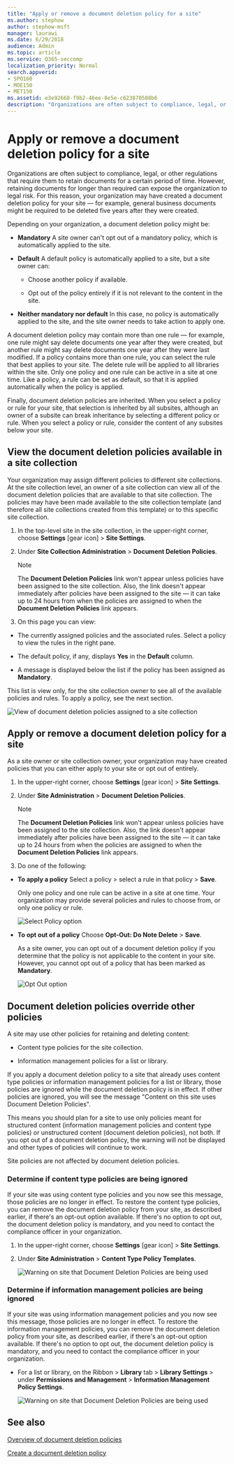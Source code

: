 ```yaml
---
title: "Apply or remove a document deletion policy for a site"
ms.author: stephow
author: stephow-msft
manager: laurawi
ms.date: 6/29/2018
audience: Admin
ms.topic: article
ms.service: O365-seccomp
localization_priority: Normal
search.appverid:
- SPO160
- MOE150
- MET150
ms.assetid: e3e92668-f9b2-46ee-8e5e-c623870588b6
description: "Organizations are often subject to compliance, legal, or other regulations that require them to retain documents for a certain period of time. However, retaining documents for longer than required can expose the organization to legal risk. For this reason, your organization may have created a document deletion policy for your site — for example, general business documents might be required to be deleted five years after they were created."
---
```


# Apply or remove a document deletion policy for a site

Organizations are often subject to compliance, legal, or other regulations that require them to retain documents for a certain period of time. However, retaining documents for longer than required can expose the organization to legal risk. For this reason, your organization may have created a document deletion policy for your site — for example, general business documents might be required to be deleted five years after they were created.
  
Depending on your organization, a document deletion policy might be:
  
- **Mandatory** A site owner can't opt out of a mandatory policy, which is automatically applied to the site. 
    
- **Default** A default policy is automatically applied to a site, but a site owner can: 
    
  - Choose another policy if available.
    
  - Opt out of the policy entirely if it is not relevant to the content in the site.
    
- **Neither mandatory nor default** In this case, no policy is automatically applied to the site, and the site owner needs to take action to apply one. 
    
A document deletion policy may contain more than one rule — for example, one rule might say delete documents one year after they were created, but another rule might say delete documents one year after they were last modified. If a policy contains more than one rule, you can select the rule that best applies to your site. The delete rule will be applied to all libraries within the site. Only one policy and one rule can be active in a site at one time. Like a policy, a rule can be set as default, so that it is applied automatically when the policy is applied.
  
Finally, document deletion policies are inherited. When you select a policy or rule for your site, that selection is inherited by all subsites, although an owner of a subsite can break inheritance by selecting a different policy or rule. When you select a policy or rule, consider the content of any subsites below your site.
  
## View the document deletion policies available in a site collection

Your organization may assign different policies to different site collections. At the site collection level, an owner of a site collection can view all of the document deletion policies that are available to that site collection. The policies may have been made available to the site collection template (and therefore all site collections created from this template) or to this specific site collection.
  
1. In the top-level site in the site collection, in the upper-right corner, choose **Settings** [gear icon] \> **Site Settings**.
    
2. Under **Site Collection Administration** \> **Document Deletion Policies**.
    
    > [!NOTE]
    > The **Document Deletion Policies** link won't appear unless policies have been assigned to the site collection. Also, the link doesn't appear immediately after policies have been assigned to the site — it can take up to 24 hours from when the policies are assigned to when the **Document Deletion Policies** link appears. 
  
3. On this page you can view:
    
  - The currently assigned policies and the associated rules. Select a policy to view the rules in the right pane.
    
  - The default policy, if any, displays **Yes** in the **Default** column. 
    
  - A message is displayed below the list if the policy has been assigned as **Mandatory**.
    
This list is view only, for the site collection owner to see all of the available policies and rules. To apply a policy, see the next section.
  
![View of document deletion policies assigned to a site collection](media/f2c0433b-2bb5-407d-a364-ae07c9627176.png)
  
## Apply or remove a document deletion policy for a site

As a site owner or site collection owner, your organization may have created policies that you can either apply to your site or opt out of entirely.
  
1. In the upper-right corner, choose **Settings** [gear icon] \> **Site Settings**.
    
2. Under **Site Administration** \> **Document Deletion Policies**.
    
    > [!NOTE]
    > The **Document Deletion Policies** link won't appear unless policies have been assigned to the site collection. Also, the link doesn't appear immediately after policies have been assigned to the site — it can take up to 24 hours from when the policies are assigned to when the **Document Deletion Policies** link appears. 
  
3. Do one of the following:
    
  - **To apply a policy** Select a policy \> select a rule in that policy \> **Save**.
    
    Only one policy and one rule can be active in a site at one time. Your organization may provide several policies and rules to choose from, or only one policy or rule.
    
    ![Select Policy option](media/f7c7c055-fca7-4a4f-bb97-63e35a65beac.png)
  
  - **To opt out of a policy** Choose **Opt-Out: Do Note Delete** \> **Save**.
    
    As a site owner, you can opt out of a document deletion policy if you determine that the policy is not applicable to the content in your site. However, you cannot opt out of a policy that has been marked as **Mandatory**.
    
    ![Opt Out option](media/efac709c-bef7-4a02-a09d-5bc7d2b4ec63.png)
  
## Document deletion policies override other policies

A site may use other policies for retaining and deleting content:
  
- Content type policies for the site collection.
    
- Information management policies for a list or library.
    
If you apply a document deletion policy to a site that already uses content type policies or information management policies for a list or library, those policies are ignored while the document deletion policy is in effect. If other policies are ignored, you will see the message "Content on this site uses Document Deletion Policies".
  
This means you should plan for a site to use only policies meant for structured content (information management policies and content type policies) or unstructured content (document deletion policies), not both. If you opt out of a document deletion policy, the warning will not be displayed and other types of policies will continue to work.
  
Site policies are not affected by document deletion policies.
  
### Determine if content type policies are being ignored

If your site was using content type policies and you now see this message, those policies are no longer in effect. To restore the content type policies, you can remove the document deletion policy from your site, as described earlier, if there's an opt-out option available. If there's no option to opt out, the document deletion policy is mandatory, and you need to contact the compliance officer in your organization.
  
1. In the upper-right corner, choose **Settings** [gear icon] \> **Site Settings**.
    
2. Under **Site Administration** \> **Content Type Policy Templates**.
    
    ![Warning on site that Document Deletion Policies are being used](media/4cc3d703-9aff-4695-9670-f78c291c0010.png)
  
### Determine if information management policies are being ignored

If your site was using information management policies and you now see this message, those policies are no longer in effect. To restore the information management policies, you can remove the document deletion policy from your site, as described earlier, if there's an opt-out option available. If there's no option to opt out, the document deletion policy is mandatory, and you need to contact the compliance officer in your organization.
  
- For a list or library, on the Ribbon \> **Library** tab \> **Library Settings** \> under **Permissions and Management** \> **Information Management Policy Settings**.
    
    ![Warning on site that Document Deletion Policies are being used](media/3f043057-a741-4cd8-a165-6d139b986064.png)
  
## See also

[Overview of document deletion policies](document-deletion-policies.md)
  
[Create a document deletion policy](create-a-document-deletion-policy.md)

